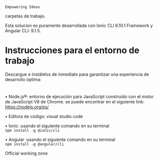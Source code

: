 
   
`Empowering Ideas`

 carpetas de trabajo.

Esta solucion es puramente desarrollada con Ionic CLI 6.10.1 Framework y Angular CLI: 9.1.5. 

# Instrucciones para el entorno de trabajo 

Descargue e instálelos de inmediato para garantizar una experiencia de desarrollo óptima:
#
•	Node.js®: entorno de ejecución para JavaScript construido con el motor de JavaScript V8 de Chrome.
        se puede encontrar en el siguiente  link: https://nodejs.org/es/
	
•	Editora de código: visual studio code

•	Ionic 
    :usando el siguiente comando en su terminal   
	`npm install -g @ionic/cli`


•	Angular 
    :usando el siguiente comando en su terminal  
	`npm install -g @angular/cli`





Official working zone
